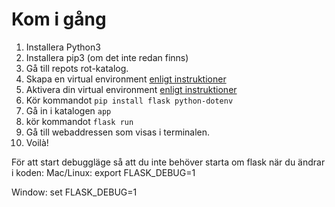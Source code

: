 # Kom i gång #

1. Installera Python3
2. Installera pip3 (om det inte redan finns)
3. Gå till repots rot-katalog.
4. Skapa en virtual environment [enligt instruktioner](https://flask.palletsprojects.com/en/1.1.x/installation/#create-an-environment)
5. Aktivera din virtual environment [enligt instruktioner](https://flask.palletsprojects.com/en/1.1.x/installation/#create-an-environment)
6. Kör kommandot `pip install flask python-dotenv`
7. Gå in i katalogen `app`
8. kör kommandot `flask run`
9. Gå till webaddressen som visas i terminalen.
10. Voilà!

För att start debuggläge så att du inte behöver starta om flask när du ändrar i koden:
Mac/Linux:
export FLASK_DEBUG=1

Window:
set FLASK_DEBUG=1